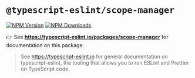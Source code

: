 # `@typescript-eslint/scope-manager`

[![NPM Version](https://img.shields.io/npm/v/@typescript-eslint/scope-manager.svg?style=flat-square)](https://www.npmjs.com/package/@typescript-eslint/scope-manager)
[![NPM Downloads](https://img.shields.io/npm/dm/@typescript-eslint/scope-manager.svg?style=flat-square)](https://www.npmjs.com/package/@typescript-eslint/scope-manager)

👉 See **<https://typescript-eslint.io/packages/scope-manager>** for documentation on this package.

> See <https://typescript-eslint.io> for general documentation on typescript-eslint, the tooling that allows you to run ESLint and Prettier on TypeScript code.
